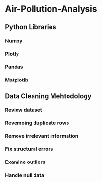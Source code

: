# Air-Pollution-Analysis

## Python Libraries
### Numpy
### Plotly 
### Pandas
### Matplotib

## Data Cleaning Mehtodology
### Review dataset
### Revemoing duplicate rows
### Remove irrelevant information
### Fix structural errors
### Examine outliers
### Handle null data
